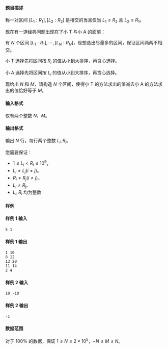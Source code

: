 #### 题目描述
称一对区间 $[L_1:R_1],[L_2:R_2]$ 是相交的当且仅当 $L_1\le R_2$ 且 $L_2\le R_1$。

现在有一道经典问题出现在了小 T 与小 A 的面前：

有 $N$ 个区间 $[L_1:R_1],\cdots,[L_N:R_N]$，现想选出尽量多的区间，保证区间两两不相交。

小 T 选择先将区间按 $R_i$ 的值从小到大排序，再贪心选择。

小 A 选择先将区间按 $L_i$ 的值从小到大排序，再贪心选择。

现给出 $N$ 和 $M$，请构造 $N$ 个区间，使得小 T 的方法求出的值减去小 A 的方法求出的值恰好等于 $M$。
#### 输入格式
仅有两个整数 $N$，$M$。
#### 输出格式
输出 $N$ 行，每行两个整数 $L_i,R_i$。

您需要保证：
- $1\le L_i<R_i\le 10^9$。
- $L_i\not=L_j(i\not=j)$。
- $R_i\not=R_j(i\not=j)$。
- $L_i\not=R_j$。
- $L_i,R_i$ 均为整数
#### 样例
#### 样例 1 输入
```
5 1
```
#### 样例 1 输出
```
1 10
8 12
13 20
11 14
2 4
```
#### 样例 2 输入
```
10 -10
```
#### 样例 2 输出
```
-1
```
#### 数据范围
对于 $100\%$ 的数据，保证 $1\le N\le 2\times 10^5$，$-N\le M\le N$。
